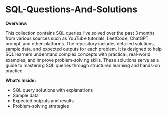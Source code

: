 # SQL-Questions-And-Solutions

**Overview:**

This collection contains SQL queries I’ve solved over the past 3 months from various sources such as YouTube tutorials, LeetCode, ChatGPT prompt, and other platforms. The repository includes detailed solutions, sample data, and expected outputs for each problem. It is designed to help SQL learners understand complex concepts with practical, real-world examples, and improve problem-solving skills. These solutions serve as a guide to mastering SQL queries through structured learning and hands-on practice.

**What’s Inside:**
- SQL query solutions with explanations
- Sample data 
- Expected outputs and results
- Problem-solving strategies
